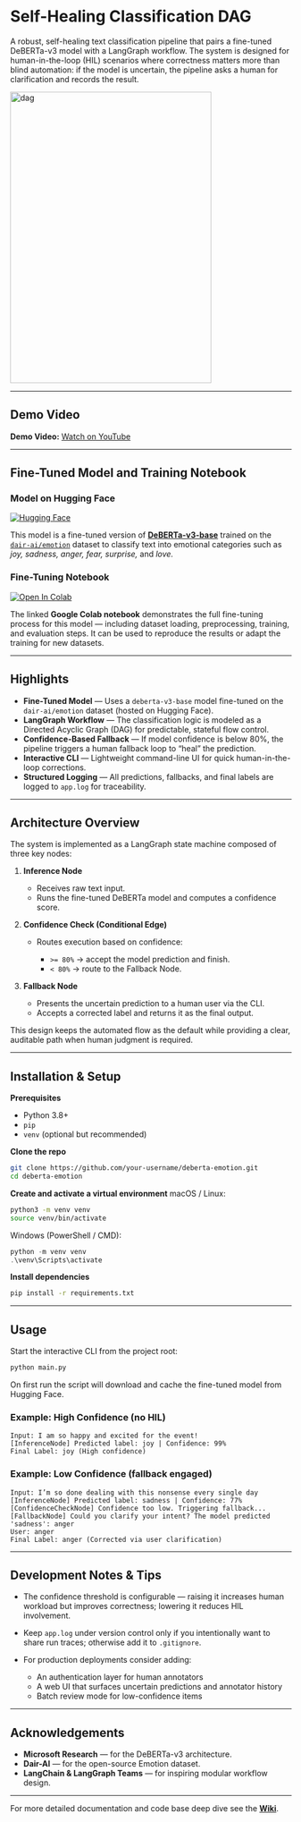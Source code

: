 # Self-Healing Classification DAG

A robust, self-healing text classification pipeline that pairs a fine-tuned DeBERTa-v3 model with a LangGraph workflow. The system is designed for human-in-the-loop (HIL) scenarios where correctness matters more than blind automation: if the model is uncertain, the pipeline asks a human for clarification and records the result.

<img width="360" height="521" alt="dag" src="https://github.com/user-attachments/assets/02421f0e-aa32-4b2d-8a07-66428fdd9a5b" />

---

## Demo Video

**Demo Video:** [Watch on YouTube](https://youtu.be/s9VaSYj31Lo)

---

## Fine-Tuned Model and Training Notebook

### Model on Hugging Face

[![Hugging Face](https://img.shields.io/badge/🤗-View%20on%20Hugging%20Face-blue.svg)](https://huggingface.co/ragunath-ravi/deberta-v3-emotion-classifier)

This model is a fine-tuned version of [**DeBERTa-v3-base**](https://huggingface.co/microsoft/deberta-v3-base) trained on the [`dair-ai/emotion`](https://huggingface.co/datasets/dair-ai/emotion) dataset to classify text into emotional categories such as *joy, sadness, anger, fear, surprise,* and *love.*

### Fine-Tuning Notebook

[![Open In Colab](https://colab.research.google.com/assets/colab-badge.svg)](https://colab.research.google.com/drive/1pWX64LDP9SHyWrr0Gy-Uwiur1SdcOPRj?usp=sharing)

The linked **Google Colab notebook** demonstrates the full fine-tuning process for this model — including dataset loading, preprocessing, training, and evaluation steps. It can be used to reproduce the results or adapt the training for new datasets.

---

## Highlights

* **Fine-Tuned Model** — Uses a `deberta-v3-base` model fine-tuned on the `dair-ai/emotion` dataset (hosted on Hugging Face).
* **LangGraph Workflow** — The classification logic is modeled as a Directed Acyclic Graph (DAG) for predictable, stateful flow control.
* **Confidence-Based Fallback** — If model confidence is below 80%, the pipeline triggers a human fallback loop to “heal” the prediction.
* **Interactive CLI** — Lightweight command-line UI for quick human-in-the-loop corrections.
* **Structured Logging** — All predictions, fallbacks, and final labels are logged to `app.log` for traceability.

---

## Architecture Overview

The system is implemented as a LangGraph state machine composed of three key nodes:

1. **Inference Node**

   * Receives raw text input.
   * Runs the fine-tuned DeBERTa model and computes a confidence score.
2. **Confidence Check (Conditional Edge)**

   * Routes execution based on confidence:

     * `>= 80%` → accept the model prediction and finish.
     * `< 80%` → route to the Fallback Node.
3. **Fallback Node**

   * Presents the uncertain prediction to a human user via the CLI.
   * Accepts a corrected label and returns it as the final output.

This design keeps the automated flow as the default while providing a clear, auditable path when human judgment is required.

---

## Installation & Setup

**Prerequisites**

* Python 3.8+
* `pip`
* `venv` (optional but recommended)

**Clone the repo**

```bash
git clone https://github.com/your-username/deberta-emotion.git
cd deberta-emotion
```

**Create and activate a virtual environment**
macOS / Linux:

```bash
python3 -m venv venv
source venv/bin/activate
```

Windows (PowerShell / CMD):

```powershell
python -m venv venv
.\venv\Scripts\activate
```

**Install dependencies**

```bash
pip install -r requirements.txt
```

---

## Usage

Start the interactive CLI from the project root:

```bash
python main.py
```

On first run the script will download and cache the fine-tuned model from Hugging Face.

### Example: High Confidence (no HIL)

```
Input: I am so happy and excited for the event!
[InferenceNode] Predicted label: joy | Confidence: 99%
Final Label: joy (High confidence)
```

### Example: Low Confidence (fallback engaged)

```
Input: I’m so done dealing with this nonsense every single day
[InferenceNode] Predicted label: sadness | Confidence: 77%
[ConfidenceCheckNode] Confidence too low. Triggering fallback...
[FallbackNode] Could you clarify your intent? The model predicted 'sadness': anger
User: anger
Final Label: anger (Corrected via user clarification)
```

---

## Development Notes & Tips

* The confidence threshold is configurable — raising it increases human workload but improves correctness; lowering it reduces HIL involvement.
* Keep `app.log` under version control only if you intentionally want to share run traces; otherwise add it to `.gitignore`.
* For production deployments consider adding:

  * An authentication layer for human annotators
  * A web UI that surfaces uncertain predictions and annotator history
  * Batch review mode for low-confidence items

---

## Acknowledgements

* **Microsoft Research** — for the DeBERTa-v3 architecture.
* **Dair-AI** — for the open-source Emotion dataset.
* **LangChain & LangGraph Teams** — for inspiring modular workflow design.
---
For more detailed documentation and code base deep dive see the [**Wiki**](https://github.com/Ragu-123/deberta-emotion/wiki).
